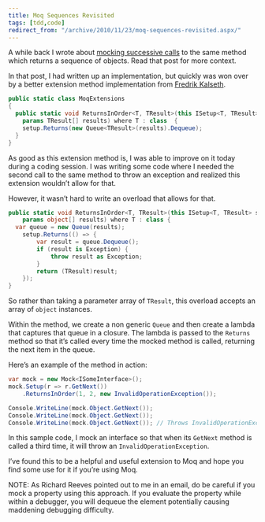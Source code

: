 ```yaml
---
title: Moq Sequences Revisited
tags: [tdd,code]
redirect_from: "/archive/2010/11/23/moq-sequences-revisited.aspx/"
---
```


A while back I wrote about [mocking successive
calls](https://haacked.com/archive/2009/09/29/moq-sequences.aspx "Successive Method Calls With Moq")
to the same method which returns a sequence of objects. Read that post
for more context.

In that post, I had written up an implementation, but quickly was won
over by a better extension method implementation from [Fredrik
Kalseth](http://iridescence.no/ "Fredrik Kalseth").

```csharp
public static class MoqExtensions
{
  public static void ReturnsInOrder<T, TResult>(this ISetup<T, TResult> setup, 
    params TResult[] results) where T : class  {
    setup.Returns(new Queue<TResult>(results).Dequeue);
  }
}
```

As good as this extension method is, I was able to improve on it today
during a coding session. I was writing some code where I needed the
second call to the same method to throw an exception and realized this
extension wouldn’t allow for that.

However, it wasn’t hard to write an overload that allows for that.

```csharp
public static void ReturnsInOrder<T, TResult>(this ISetup<T, TResult> setup,
    params object[] results) where T : class {
  var queue = new Queue(results);
    setup.Returns(() => {
        var result = queue.Dequeue();
        if (result is Exception) {
            throw result as Exception;
        }
        return (TResult)result;
    });
}
```

So rather than taking a parameter array of `TResult`, this overload
accepts an array of `object` instances.

Within the method, we create a non generic `Queue` and then create a
lambda that captures that queue in a closure. The lambda is passed to
the `Returns` method so that it’s called every time the mocked method is
called, returning the next item in the queue.

Here’s an example of the method in action:

```csharp
var mock = new Mock<ISomeInterface>();
mock.Setup(r => r.GetNext())
    .ReturnsInOrder(1, 2, new InvalidOperationException());

Console.WriteLine(mock.Object.GetNext());
Console.WriteLine(mock.Object.GetNext());
Console.WriteLine(mock.Object.GetNext()); // Throws InvalidOperationException
```

In this sample code, I mock an interface so that when its `GetNext`
method is called a third time, it will throw an
`InvalidOperationException`.

I’ve found this to be a helpful and useful extension to Moq and hope you
find some use for it if you’re using Moq.

NOTE: As Richard Reeves pointed out to me in an email, do be careful if
you mock a property using this approach. If you evaluate the property
while within a debugger, you will dequeue the element potentially
causing maddening debugging difficulty.

